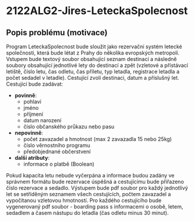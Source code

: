 # 2122ALG2-Jires-LeteckaSpolecnost
## Popis problému (motivace)

Program LeteckaSpolecnost bude sloužit jako rezervační systém letecké společnosti, která bude létat z Prahy do několika evropských metropolí. Vstupem bude textový soubor obsahující seznam destinací a následně soubory obsahující jednotlivé lety do destinací a zpět (vzletové a přístávací letiště, číslo letu, čas odletu, čas příletu, typ letadla, registrace letadla a počet sedadel v letadle). Cestující zvolí destinaci, datum a příslušný let. Cestující bude zadávat:
- **povinně**:
  - pohlaví 
  - jméno
  - příjmení
  - datum narození
  - číslo občanského průkazu nebo pasu
- **nepovinně**:
  - počet zavazadel a hmotnost (max 2 zavazadla 15 nebo 25kg)
  - číslo věrnostního programu
  - předobjednané občerstvení
- **další atributy**:
  - informace o platbě (Boolean)

Pokud kapacita letu nebude vyčerpána a informace budou zadány ve správnem formátu bude rezervace úspěšná a cestujícímu bude přiřazeno číslo rezervace a sedadlo. Výstupem bude pdf soubor pro každý jednotlivý let se setříděným seznamem všech cestujících, počtem zavazadel a vypočítanou vzletovou hmotností. Pro každého cestujícího bude vygenerovaný pdf soubor - boarding pass s informacemi o osobě, letem, sedadlem a časem nástupu do letadla (čas odletu minus 30 minut).
